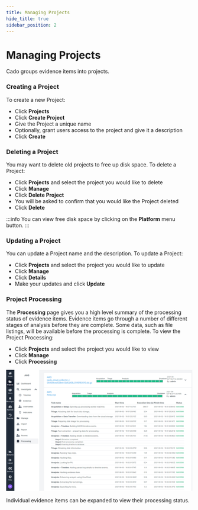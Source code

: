 ```yaml
---
title: Managing Projects
hide_title: true
sidebar_position: 2
---
```


# Managing Projects
Cado groups evidence items into projects.

### Creating a Project
To create a new Project:
- Click **Projects**
- Click **Create Project**
- Give the Project a unique name 
- Optionally, grant users access to the project and give it a description
- Click **Create**

### Deleting a Project
You may want to delete old projects to free up disk space.  To delete a Project:
- Click **Projects** and select the project you would like to delete
- Click **Manage** 
- Click **Delete Project**
- You will be asked to confirm that you would like the Project deleted
- Click **Delete**

:::info
You can view free disk space by clicking on the **Platform** menu button.
:::

### Updating a Project
You can update a Project name and the description.  To update a Project:
- Click **Projects** and select the project you would like to update
- Click **Manage** 
- Click **Details**
- Make your updates and click **Update**

### Project Processing
The **Processing** page gives you a high level summary of the processing status of evidence items. Evidence items go through a number of different stages of analysis before they are complete. Some data, such as file listings, will be available before the processing is complete.
To view the Project Processing:
- Click **Projects** and select the project you would like to view
- Click **Manage** 
- Click **Processing**

![Processing](/img/processing.png)

Individual evidence items can be expanded to view their processing status.
